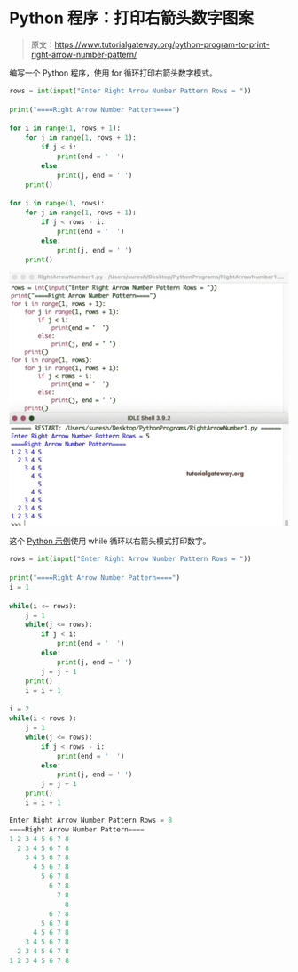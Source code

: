 # Python 程序：打印右箭头数字图案

> 原文：<https://www.tutorialgateway.org/python-program-to-print-right-arrow-number-pattern/>

编写一个 Python 程序，使用 for 循环打印右箭头数字模式。

```py
rows = int(input("Enter Right Arrow Number Pattern Rows = "))

print("====Right Arrow Number Pattern====")

for i in range(1, rows + 1):
    for j in range(1, rows + 1):
        if j < i:
            print(end = '  ')
        else:
            print(j, end = ' ')      
    print()

for i in range(1, rows):
    for j in range(1, rows + 1):
        if j < rows - i:
            print(end = '  ')
        else:
            print(j, end = ' ')      
    print()
```

![Python Program to Print Right Arrow Number Pattern](img/26c743678e81313e1077a9cd78b46f66.png)

这个 [Python 示例](https://www.tutorialgateway.org/python-programming-examples/)使用 while 循环以右箭头模式打印数字。

```py
rows = int(input("Enter Right Arrow Number Pattern Rows = "))

print("====Right Arrow Number Pattern====")
i = 1

while(i <= rows):
    j = 1
    while(j <= rows):
        if j < i:
            print(end = '  ')
        else:
            print(j, end = ' ') 
        j = j + 1
    print()
    i = i + 1

i = 2
while(i < rows ):
    j = 1
    while(j <= rows):
        if j < rows - i:
            print(end = '  ')
        else:
            print(j, end = ' ') 
        j = j + 1
    print()
    i = i + 1
```

```py
Enter Right Arrow Number Pattern Rows = 8
====Right Arrow Number Pattern====
1 2 3 4 5 6 7 8 
  2 3 4 5 6 7 8 
    3 4 5 6 7 8 
      4 5 6 7 8 
        5 6 7 8 
          6 7 8 
            7 8 
              8 
          6 7 8 
        5 6 7 8 
      4 5 6 7 8 
    3 4 5 6 7 8 
  2 3 4 5 6 7 8 
1 2 3 4 5 6 7 8 
```